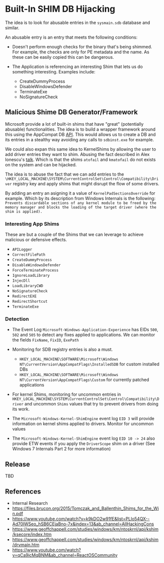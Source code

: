 # Built-In SHIM DB Hijacking

The idea is to look for abusable entries in the `sysmain.sdb` database and similar.

An abusable entry is an entry that meets the following conditions:

- Doesn't perform enough checks for the binary that's being shimmed. For example, the checks are only for PE metadata and the name. As these can be easily copied this can be dangerous.

- The Application is referencing an interesting Shim that lets us do something interesting. Examples include:
    - CreateDummyProcess
    - DisableWindowsDefender
    - TerminateExe
    - NoSignatureCheck

## Malicious Shime DB Generator/Framework

Microsoft provide a lot of built-in shims that have "great" (potentially abusable) functionalities. The idea is to build a wrapper framework around this using the AppCompat DB [API](https://learn.microsoft.com/en-us/windows/win32/devnotes/sdbcreatedatabase). This would allows us to create a DB and its entries in a stealthy way avoiding any calls to ``sdbinst.exe`` for example.

We could also expan this same idea to KernelShims by allowing the user to add driver entries they want to shim. Abusing the fact described in Alex Ionescu's [talk](https://www.youtube.com/watch?v=qCa9icMqBNM&ab_channel=ReactOSCommunity). Which is that the shims `atofail` and `kmatofail` do not exists on the system and can be hijacked.

The idea is to abuse the fact that we can add entries to the `\HKEY_LOCAL_MACHINE\SYSTEM\CurrentControlSet\Control\Compatibility\Driver` registry key and apply shims that might disrupt the flow of some drivers.

By adding an entry an asigning it a value of `KernelPadSectionsOverride` for example. Which by its description from Windows Internals is the following: `Prevents discardable sections of any kernel module to be freed by the memory manager and blocks the loading of the target driver (where the shim is applied).`

### Interesting App Shims

These are but a couple of the Shims that we can leverage to achieve malicious or defensive effects.

- ``APILogger``
- ``CorrectFilePath``
- ``CreateDummyProcess``
- ``DisableWindowsDefender``
- ``ForceTerminateProcess``
- ``IgnoreLoadLibrary``
- ``InjecDll``
- ``LoadLibraryCWD``
- ``NoSignatureCheck``
- ``RedirectEXE``
- ``RedirectShortcut``
- ``TerminateExe``

### Detection

- The Event Log `Microsoft-Windows-Application-Experience` has EIDs `500`, `502` and `505` to detect any fixes applied to applications. We can monitor the fields `FixName`, `FixID`, `ExePath`

- Monitoring for SDB registry entries is also a must.
    - `HKEY_LOCAL_MACHINE\SOFTWARE\Microsoft\Windows NT\CurrentVersion\AppCompatFlags\InstalledSDB` for custom installed DBs
    - `HKEY_LOCAL_MACHINE\SOFTWARE\Microsoft\Windows NT\CurrentVersion\AppCompatFlags\Custom` for currently patched applications

- For kernel Shims, monitoring for uncommon entries in `HKEY_LOCAL_MACHINE\SYSTEM\CurrentControlSet\Control\Compatibility\Driver` and uncommon `Shims` values that try to prevent drivers from doing its work.

- The `Microsoft-Windows-Kernel-ShimEngine` event log `EID 3` will provide information on kernel shims applied to drivers. Monitor for uncommon values

- The `Microsoft-Windows-Kernel-ShimEngine` event log `EID 10 -> 24` also provide ETW events if you apply the ``DriverScope`` shim on a driver (See Windows 7 Internals Part 2 for more information)

## Release

TBD

## References

- Internal Research
- https://files.brucon.org/2015/Tomczak_and_Ballenthin_Shims_for_the_Win.pdf
- https://www.youtube.com/watch?v=k9kDO2w91fE&list=PLlo54QX--Ad70lWSeo_hSB6CEjaBno-7x&index=13&ab_channel=AllHackingCons
- https://www.geoffchappell.com/studies/windows/km/ntoskrnl/api/kshim/ksecore/index.htm
- https://www.geoffchappell.com/studies/windows/km/ntoskrnl/api/kshim/drvmain.htm
- https://www.youtube.com/watch?v=qCa9icMqBNM&ab_channel=ReactOSCommunity
